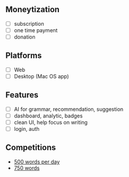 ## Moneytization
- [ ] subscription
- [ ] one time payment
- [ ] donation
## Platforms
- [ ] Web
- [ ] Desktop (Mac OS app)
## Features

- [ ] AI for grammar, recommendation, suggestion
- [ ] dashboard, analytic, badges
- [ ] clean UI, help focus on writing
- [ ] login, auth

## Competitions
- [500 words per day](https://www.fivehundredwordsaday.com/)
- [750 words](https://750words.com/)